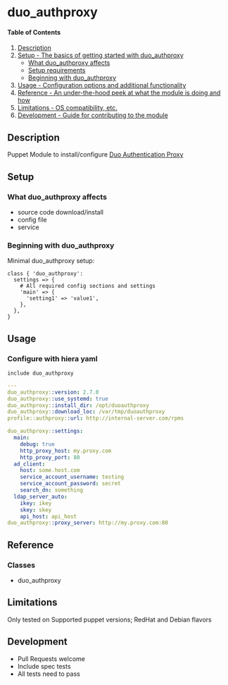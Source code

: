 # duo_authproxy

#### Table of Contents

1. [Description](#description)
2. [Setup - The basics of getting started with duo_authproxy](#setup)
    * [What duo_authproxy affects](#what-duo_authproxy-affects)
    * [Setup requirements](#setup-requirements)
    * [Beginning with duo_authproxy](#beginning-with-duo_authproxy)
3. [Usage - Configuration options and additional functionality](#usage)
4. [Reference - An under-the-hood peek at what the module is doing and how](#reference)
5. [Limitations - OS compatibility, etc.](#limitations)
6. [Development - Guide for contributing to the module](#development)

## Description

Puppet Module to install/configure [Duo Authentication Proxy](https://duo.com/docs/authproxy_reference)

## Setup

### What duo_authproxy affects

* source code download/install
* config file
* service

### Beginning with duo_authproxy

Minimal duo_authproxy setup:

```puppet
class { 'duo_authproxy':
  settings => {
    # All required config sections and settings
    'main' => {
      'setting1' => 'value1',
    },
  },
}
```

## Usage

### Configure with hiera yaml

```puppet
include duo_authproxy
```
```yaml
---
duo_authproxy::version: 2.7.0
duo_authproxy::use_systemd: true
duo_authproxy::install_dir: /opt/duoauthproxy
duo_authproxy::download_loc: /var/tmp/duoauthproxy
profile::authproxy::url: http://internal-server.com/rpms

duo_authproxy::settings:
  main:
    debug: true
    http_proxy_host: my.proxy.com
    http_proxy_port: 80
  ad_client:
    host: some.host.com
    service_account_username: testing
    service_account_password: secret
    search_dn: something
  ldap_server_auto:
    ikey: ikey
    skey: skey
    api_host: api_host
duo_authproxy::proxy_server: http://my.proxy.com:80
```

## Reference

### Classes

* duo_authproxy

## Limitations

Only tested on Supported puppet versions; RedHat and Debian flavors

## Development

* Pull Requests welcome
* Include spec tests
* All tests need to pass
